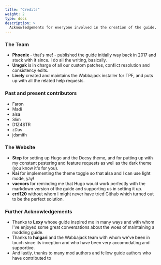 ```yaml
---
title: "Credits"
weight: 2
type: docs
description: >
  Acknowledgements for everyone involved in the creation of the guide.
---
```


### The Team

- **Phoenix** - that's me! - published the guide initially way back in 2017 and stuck with it since. I do all the writing, basically.
- **Umgak** is in charge of all our custom patches, conflict resolution and consistency edits.
- **Lively** created and maintains the Wabbajack installer for TPF, and puts up with all the related help requests.

### Past and present contributors

- Faron
- Madi
- alsa
- Slim
- D1Z4STR
- zDas
- jdsmith

### The Website

- **Step** for setting up Hugo and the Docsy theme, and for putting up with my constant pestering and feature requests as well as the dark theme (you know it's for you).
- **Kai** for implementing the theme toggle so that alsa and I can use light mode, yay!
- **vaecors** for reminding me that Hugo would work perfectly with the markdown version of the guide and supporting us in setting it up.
- **erri120** without whom I might never have tried Github which turned out to be the perfect solution.

### Further Acknowledgements

- Thanks to **Lexy** whose guide inspired me in many ways and with whom I've enjoyed some great conversations about the woes of maintaining a modding guide.
- Thanks to **halgari** and the Wabbajack team with whom we've been in touch since its inception and who have been very accomodating and supportive.
- And lastly, thanks to many mod authors and fellow guide authors who have contributed to